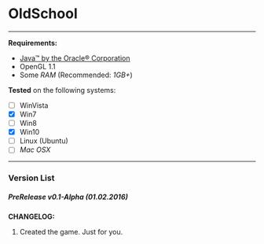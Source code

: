 # OldSchool

---

**Requirements:**
* [Java&trade; by the Oracle&reg; Corporation](http://www.java.com/de/download/)
* OpenGL 1.1
* Some _RAM_ (Recommended: _1GB+_)

**Tested** on the following systems: 
- [ ] WinVista
- [x] Win7
- [ ] Win8
- [x] Win10
- [ ] Linux (Ubuntu)
- [ ] _Mac OSX_

---
### Version List
##### PreRelease v0.1-Alpha (01.02.2016)

**CHANGELOG:**

1. Created the game. Just for you.
